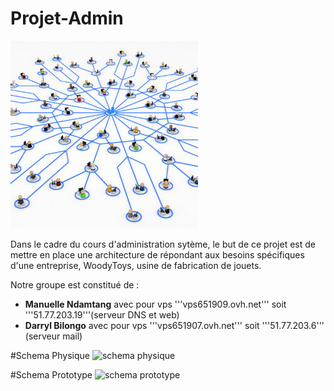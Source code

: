 # Projet-Admin

![administration system](images/sysadmin.jpg)

Dans le cadre du cours d'administration sytème, le but de ce projet est de mettre en place une architecture de répondant aux besoins spécifiques d'une entreprise, WoodyToys, usine de fabrication de jouets. 

Notre groupe est constitué de :

- **Manuelle Ndamtang** avec pour vps '''vps651909.ovh.net''' soit '''51.77.203.19'''(serveur DNS et web)
- **Darryl Bilongo** avec pour vps '''vps651907.ovh.net''' soit '''51.77.203.6''' (serveur mail)

#Schema Physique
![schema physique](images/schemaWootoys)

#Schema Prototype
![schema prototype](images/schemaPrototype)
